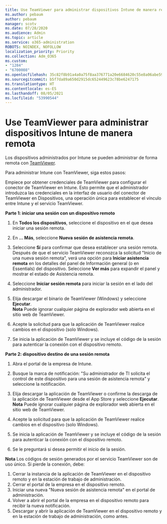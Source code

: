 ```yaml
---
title: Use TeamViewer para administrar dispositivos Intune de manera remota
ms.author: pebaum
author: pebaum
manager: scotv
ms.date: 07/28/2020
ms.audience: Admin
ms.topic: article
ms.service: o365-administration
ROBOTS: NOINDEX, NOFOLLOW
localization_priority: Priority
ms.collection: Adm_O365
ms.custom:
- "1284"
- "6700008"
ms.openlocfilehash: 35c82f8b91a4a0a75f8aa376771a20e6684620c55e8a06abe59db22cab945139
ms.sourcegitcommit: b5f7da89a650d2915dc652449623c78be6247175
ms.translationtype: HT
ms.contentlocale: es-ES
ms.lasthandoff: 08/05/2021
ms.locfileid: "53990544"
---
```

# <a name="use-teamviewer-to-remotely-administer-intune-devices"></a>Use TeamViewer para administrar dispositivos Intune de manera remota

Los dispositivos administrados por Intune se pueden administrar de forma remota con [TeamViewer](https://www.teamviewer.com/).

Para administrar Intune con TeamViewer, siga estos pasos: 

Empiece por obtener credenciales de TeamViewer para configurar el conector de TeamViewer en Intune. Esto permite que el administrador introduzca las credenciales en la interfaz de usuario del conector de TeamViewer en Dispositivos, una operación única para establecer el vínculo entre Intune y el servicio TeamViewer.

**Parte 1: iniciar una sesión con un dispositivo remoto**

1. En **Todos los dispositivos**, seleccione el dispositivo en el que desea iniciar una sesión remota.
2. En **... Más**, seleccione **Nueva sesión de asistencia remota**.
3. Seleccione **Sí** para confirmar que desea establecer una sesión remota.
    Después de que el servicio TeamViewer reconozca la solicitud "Inicio de una nueva sesión remota", verá una opción para **Iniciar asistencia remota** en los detalles del panel de Información general (o en Essentials) del dispositivo. Seleccione **Ver más** para expandir el panel y mostrar el estado de Asistencia remota.
4. Seleccione **Iniciar sesión remota** para iniciar la sesión en el lado del administrador.
5. Elija descargar el binario de TeamViewer (Windows) y seleccione **Ejecutar**.<br/>
    **Nota** Puede ignorar cualquier página de explorador web abierta en el sitio web de TeamViewer.

6. Acepte la solicitud para que la aplicación de TeamViewer realice cambios en el dispositivo (solo Windows).
7. Se inicia la aplicación de TeamViewer y se incluye el código de la sesión para autenticar la conexión con el dispositivo remoto.

**Parte 2: dispositivo destino de una sesión remota**

1. Abra el portal de la empresa de Intune.
2. Busque la marca de notificación: "Su administrador de TI solicita el control de este dispositivo para una sesión de asistencia remota" y seleccione la notificación.
3. Elija descargar la aplicación de TeamViewer o confirme la descarga de la aplicación de TeamViewer desde el App Store y seleccione **Ejecutar**.
    **Nota** Puede ignorar cualquier página de explorador web abierta en el sitio web de TeamViewer.

4. Acepte la solicitud para que la aplicación de TeamViewer realice cambios en el dispositivo (solo Windows).
5. Se inicia la aplicación de TeamViewer y se incluye el código de la sesión para autenticar la conexión con el dispositivo remoto.
6. Se le preguntará si desea permitir el inicio de la sesión.

**Nota** Los códigos de sesión generados por el servicio TeamViewer son de uso único. Si pierde la conexión, debe:

1. Cerrar la instancia de la aplicación de TeamViewer en el dispositivo remoto y en la estación de trabajo de administración.
2. Cerrar el portal de la empresa en el dispositivo remoto.
3. Iniciar una nueva "Nueva sesión de asistencia remota" en el portal de administración.
4. Volver a abrir el portal de la empresa en el dispositivo remoto para recibir la nueva notificación.
5. Descargar y abrir la aplicación de TeamViewer en el dispositivo remoto y en la estación de trabajo de administración, como antes.